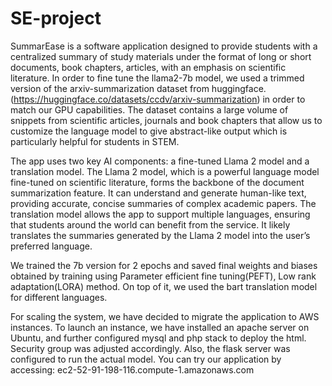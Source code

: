 # SE-project
SummarEase is a software application designed to provide students with a centralized summary of study materials under the format of long or short documents, book chapters, articles, with an emphasis on scientific literature. 
In order to fine tune the llama2-7b model, we used a trimmed version of the arxiv-summarization dataset from huggingface. (https://huggingface.co/datasets/ccdv/arxiv-summarization) in order to match our GPU capabilities. The dataset 
contains a large volume of snippets from scientific articles, journals and book chapters that allow us to customize the language model to give abstract-like output which is particularly helpful for students in STEM.

The app uses two key AI components: a fine-tuned Llama 2 model and a translation model. The Llama 2 model, which is a powerful language model fine-tuned on scientific literature, forms the backbone of the document summarization feature. It 
can understand and generate human-like text, providing accurate, concise summaries of complex academic papers. The translation model allows the app to support multiple languages, ensuring that students around the world can benefit from the
service. It likely translates the summaries generated by the Llama 2 model into the user’s preferred language.

We trained the 7b version for 2 epochs and saved final weights and biases obtained by training using Parameter efficient fine tuning(PEFT), Low rank adaptation(LORA) method. On top of it, we used the bart translation model for different
languages.

For scaling the system, we have decided to migrate the application to AWS instances. To launch an instance, we have installed an apache server on Ubuntu, and further configured mysql and php stack to deploy the html. Security group was
adjusted accordingly. Also, the flask server was configured to run the actual model. You can try our application by accessing: ec2-52-91-198-116.compute-1.amazonaws.com 
